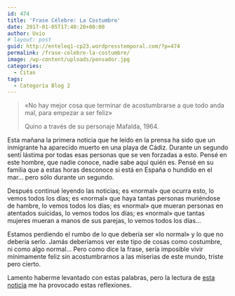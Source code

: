 ```yaml
---
id: 474
title: 'Frase Célebre: La Costumbre'
date: 2017-01-05T17:40:20+00:00
author: Uxio
# layout: post
guid: http://enteleq1-cp23.wordpresstemporal.com/?p=474
permalink: /frase-celebre-la-costumbre/
image: /wp-content/uploads/pensador.jpg
categories:
  - Citas
tags:
  - Categoría Blog 2
---
```

> «No hay mejor cosa que terminar de acostumbrarse a que todo anda mal, para empezar a ser feliz»
> 
> Quino a través de su personaje Mafalda, 1964.

Esta mañana la primera noticia que he leído en la prensa ha sido que un inmigrante ha aparecido muerto en una playa de Cádiz. Durante un segundo sentí lástima por todas esas personas que se ven forzadas a esto. Pensé en este hombre, que nadie conoce, nadie sabe aquí quién es. Pensé en su familia que a estas horas desconoce si está en España o hundido en el mar&#8230; pero sólo durante un segundo.

Después continué leyendo las noticias; es «normal» que ocurra esto, lo vemos todos los días; es «normal» que haya tantas personas muriéndose de hambre, lo vemos todos los días; es «normal» que mueran personas en atentados suicidas, lo vemos todos los días; es «normal» que tantas mujeres mueran a manos de sus parejas, lo vemos todos los días&#8230;

Estamos perdiendo el rumbo de lo que debería ser «lo normal» y lo que no debería serlo. Jamás deberíamos ver este tipo de cosas como costumbre, ni como algo normal&#8230; Pero como dice la frase, sería imposible vivir mínimamente feliz sin acostumbrarnos a las miserias de este mundo, triste pero cierto.

Lamento haberme levantado con estas palabras, pero la lectura de [esta noticia](http://www.elpais.com/articulo/espana/Hallado/cadaver/inmigrante/playa/Cadiz/elpepuesp/20090317elpepunac_16/Tes) me ha provocado estas reflexiones.